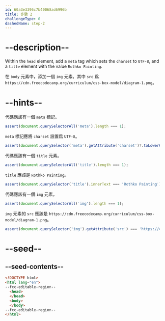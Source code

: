 ```yaml
---
id: 60a3e3396c7b40068ad6996b
title: 步驟 2
challengeType: 0
dashedName: step-2
---
```


# --description--

Within the `head` element, add a `meta` tag which sets the `charset` to `UTF-8`, and a `title` element with the value `Rothko Painting`.

在 `body` 元素中，添加一個 `img` 元素，其中 `src` 爲 `https://cdn.freecodecamp.org/curriculum/css-box-model/diagram-1.png`。
# --hints--

代碼應該有一個 `meta` 標記。

```js
assert(document.querySelectorAll('meta').length === 1);
```

`meta` 標記應將 `charset` 設置爲 `UTF-8`。

```js
assert(document.querySelector('meta').getAttribute('charset')?.toLowerCase() === 'utf-8');
```

代碼應該有一個 `title` 元素。

```js
assert(document.querySelectorAll('title').length === 1);
```

`title` 應該是 `Rothko Painting`。

```js
assert(document.querySelector('title').innerText === 'Rothko Painting');
```

代碼應該有一個 `img` 元素。

```js
assert(document.querySelectorAll('img').length === 1);
```

`img` 元素的 `src` 應該是 `https://cdn.freecodecamp.org/curriculum/css-box-model/diagram-1.png`。

```js
assert(document.querySelector('img').getAttribute('src') === 'https://cdn.freecodecamp.org/curriculum/css-box-model/diagram-1.png');
```

# --seed--

## --seed-contents--

```html
<!DOCTYPE html>
<html lang="en">
--fcc-editable-region--
  <head>
  </head>
  <body>
  </body>
--fcc-editable-region--
</html>
```
